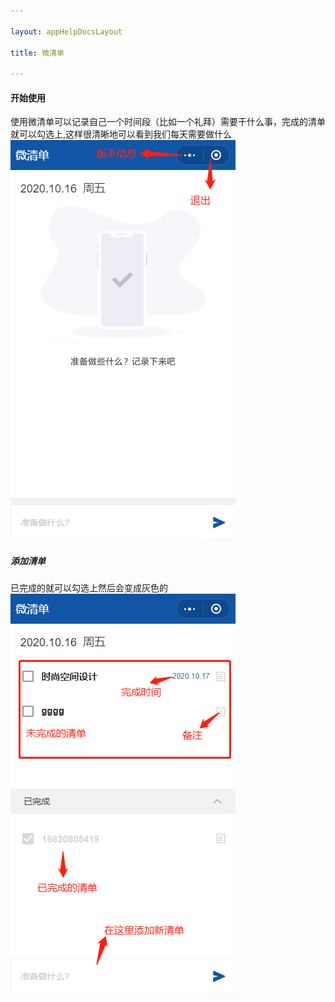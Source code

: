 ```yaml
---

layout: appHelpDocsLayout

title: 微清单

---
```

#### 开始使用
使用微清单可以记录自己一个时间段（比如一个礼拜）需要干什么事，完成的清单就可以勾选上,这样很清晰地可以看到我们每天需要做什么
![首页](./img/microlist/index.jpg)
##### 添加清单
已完成的就可以勾选上然后会变成灰色的
![首页](./img/microlist/microlist.jpg)
